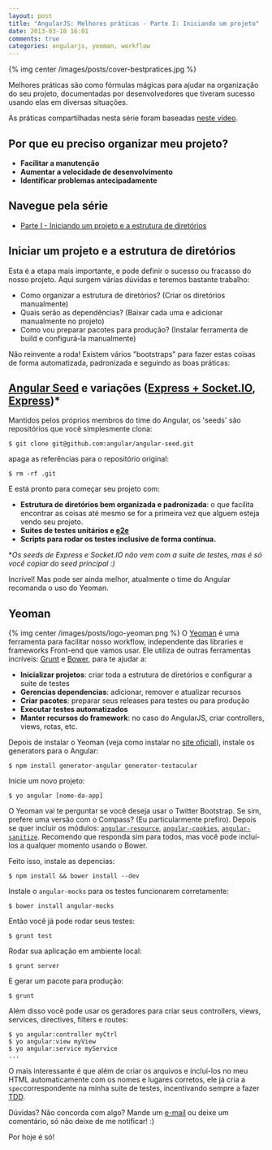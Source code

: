 ```yaml
---
layout: post
title: "AngularJS: Melhores práticas - Parte I: Iniciando um projeto"
date: 2013-03-10 16:01
comments: true
categories: angularjs, yeoman, workflow
---
```


{% img center /images/posts/cover-bestpratices.jpg %}

Melhores práticas são como fórmulas mágicas para ajudar na organização do seu projeto, documentadas por desenvolvedores que tiveram sucesso usando elas em diversas situações.

<!-- more -->

As práticas compartilhadas nesta série foram baseadas [neste vídeo](http://www.youtube.com/watch?v=ZhfUv0spHCY&feature=g-user-u).

## Por que eu preciso organizar meu projeto?
- **Facilitar a manutenção**
- **Aumentar a velocidade de desenvolvimento**
- **Identificar problemas antecipadamente**

## Navegue pela série
- [Parte I - Iniciando um projeto e a estrutura de diretórios](/angularjs-melhores-praticas-parte-i-bootstrap)

## Iniciar um projeto e a estrutura de diretórios
Esta é a etapa mais importante, e pode definir o sucesso ou fracasso do nosso projeto. Aqui surgem várias dúvidas e teremos bastante trabalho:

- Como organizar a estrutura de diretórios? (Criar os diretórios manualmente)
- Quais serão as dependências? (Baixar cada uma e adicionar manualmente no projeto)
- Como vou preparar pacotes para produção? (Instalar ferramenta de build e configurá-la manualmente)

Não reinvente a roda! Existem vários "bootstraps" para fazer estas coisas de forma automatizada, padronizada e seguindo as boas práticas:

## [Angular Seed](http://github.com/angular/angular-seed) e variações ([Express + Socket.IO](http://github.com/btford/angular-socket-io-seed/), [Express](http://github.com/btford/angular-express-seed))*
Mantidos pelos próprios membros do time do Angular, os 'seeds' são repositórios que você simplesmente clona:

```
$ git clone git@github.com:angular/angular-seed.git
```

apaga as referências para o repositório original:

```
$ rm -rf .git
```

E está pronto para começar seu projeto com:

- **Estrutura de diretórios bem organizada e padronizada**: o que facilita encontrar as coisas até mesmo se for a primeira vez que alguem esteja vendo seu projeto.
- **Suites de testes unitários e [e2e](http://docs.angularjs.org/guide/dev_guide.e2e-testing)**
- **Scripts para rodar os testes inclusive de forma contínua.**

**Os seeds de Express e Socket.IO não vem com a suite de testes, mas é só você copiar do seed principal :)*

Incrível! Mas pode ser ainda melhor, atualmente o time do Angular recomanda o uso do Yeoman.

## Yeoman
{% img center /images/posts/logo-yeoman.png %}
O [Yeoman](http://yeoman.io) é uma ferramenta para facilitar nosso workflow, independente das libraries e frameworks Front-end que vamos usar. Ele utiliza de outras ferramentas incríveis: [Grunt](http://gruntjs.com/) e [Bower](http://twitter.github.com/bower/), para te ajudar a:

- **Inicializar projetos**: criar toda a estrutura de diretórios e configurar a suite de testes
- **Gerencias dependencias**: adicionar, remover e atualizar recursos
- **Criar pacotes**: preparar seus releases para testes ou para produção
- **Executar testes automatizados**
- **Manter recursos do framework**: no caso do AngularJS, criar controllers, views, rotas, etc.

Depois de instalar o Yeoman (veja como instalar no [site oficial](http://yeoman.io)), instale os generators para o Angular:

```
$ npm install generator-angular generator-testacular
```

Inicie um novo projeto:

```
$ yo angular [nome-da-app]
```

O Yeoman vai te perguntar se você deseja usar o Twitter Bootstrap. Se sim, prefere uma versão com o Compass? (Eu particularmente prefiro). Depois se quer incluir os módulos: [```angular-resource```](http://docs.angularjs.org/api/ngResource.$resource), [```angular-cookies```](http://docs.angularjs.org/api/ngCookies.$cookies), [```angular-sanitize```](http://docs.angularjs.org/api/ngSanitize.$sanitize). Recomendo que responda sim para todos, mas você pode incluí-los a qualquer momento usando o Bower.


Feito isso, instale as depencias:

```
$ npm install && bower install --dev
```

Instale o ```angular-mocks``` para os testes funcionarem corretamente:

```
$ bower install angular-mocks
```

Então você já pode rodar seus testes:

```
$ grunt test
```

Rodar sua aplicação em ambiente local:

```
$ grunt server
```

E gerar um pacote para produção:

```
$ grunt
```

Além disso você pode usar os geradores para criar seus controllers, views, services, directives, filters e routes:

```
$ yo angular:controller myCtrl
$ yo angular:view myView
$ yo angular:service myService
...
```
O mais interessante é que além de criar os arquivos e incluí-los no meu HTML automaticamente com os nomes e lugares corretos, ele já cria a ```spec```correspondente na minha suite de testes, incentivando sempre a fazer [TDD](http://en.wikipedia.org/wiki/Test_Driven_Development).

Dúvidas? Não concorda com algo? Mande um [e-mail](mailto:ciroanunes@gmail.com) ou deixe um comentário, só não deixe de me notificar! :)

Por hoje é só!